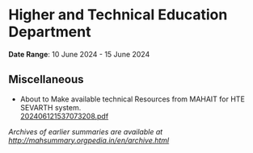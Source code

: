 # Higher and Technical Education Department

**Date Range**: 10 June 2024 - 15 June 2024


## Miscellaneous
- About to Make available technical Resources from MAHAIT for HTE  SEVARTH system.\
  [202406121537073208.pdf](https://gr.maharashtra.gov.in/Site/Upload/Government%20Resolutions/English/202406121537073208.pdf)


*Archives of earlier summaries are available at http://mahsummary.orgpedia.in/en/archive.html*